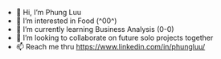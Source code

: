 - 👋 Hi, I’m Phung Luu
- 👀 I’m interested in Food (^00^)
- 🌱 I’m currently learning Business Analysis (0-0)
- 💞️ I’m looking to collaborate on future solo projects together
- 📫 Reach me thru https://www.linkedin.com/in/phungluu/

<!---
pluu1503/pluu1503 is a ✨ special ✨ repository because its `README.md` (this file) appears on your GitHub profile.
You can click the Preview link to take a look at your changes.
--->
